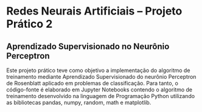 # Redes Neurais Artificiais – Projeto Prático 2
## Aprendizado Supervisionado no Neurônio Perceptron

Este projeto prático teve como objetivo a implementação do algoritmo de treinamento mediante Aprendizado 
Supervisionado do neurônio Perceptron de Rosenblatt aplicado em problemas de classificação.
Para tanto, o código-fonte é elaborado em Jupyter Notebooks contendo o algoritmo 
de treinamento desenvolvido na linguagem de Programação Python utilizando as bibliotecas pandas,
numpy, random, math e matplotlib.
